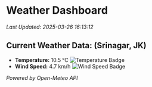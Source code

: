 
# Weather Dashboard

_Last Updated: 2025-03-26 16:13:12_

## Current Weather Data: (Srinagar, JK)
- **Temperature:** 10.5 °C ![Temperature Badge](https://img.shields.io/badge/Temperature-Low%20Temp-blue)
- **Wind Speed:** 4.7 km/h ![Wind Speed Badge](https://img.shields.io/badge/Wind%20Speed-Light%20Wind-blue)

*Powered by Open-Meteo API*
